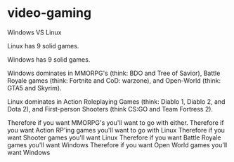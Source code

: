 # video-gaming
Windows VS Linux

Linux has 9 solid games.

Windows has 9 solid games.

Windows dominates in MMORPG's (think: BDO and Tree of Savior), Battle Royale games
(think: Fortnite and CoD: warzone), and Open-World (think: GTA5 and Skyrim).

Linux dominates in Action Roleplaying Games (think: Diablo 1, Diablo 2, and Dota 2),
and First-person Shooters (think CS:GO and Team Fortress 2).

Therefore if you want MMORPG's you'll want to go with either.
Therefore if you want Action RP'ing games you'll want to go with Linux
Therefore if you want Shooter games you'll want Linux
Therefore if you want Battle Royale games you'll want Windows
Therefore if you want Open World games you'll want Windows

